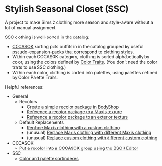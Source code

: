 # Stylish Seasonal Closet (SSC)
 A project to make Sims 2 clothing more season and style-aware without a lot of manual assignment.

 SSC clothing is well-sorted in the catalog:
 - [CCCASOK](https://lavenderlight.tumblr.com/post/641985485922795520/the-coordinated-closet-create-a-sim-organisation) sorting puts outfits in in the catalog grouped by useful pseudo-expansion-packs that correspond to clothing styles.
- Within each CCCASOK category, clothing is sorted alphabetically by color, using the colors defined by [Color Traits](https://www.tumblr.com/episims/693405410225520640/a-little-something-ive-been-planning-to-do-for-a). (You don't need the color traits to use SSC clothing.)
- Within each color, clothing is sorted into palettes, using palettes defined by Color Palette Traits.

 Helpful references:
 - General
	 - Recolors
		- [Create a simple recolor package in BodyShop](/docs/packagecreation/bodyshop.md)
		- [Reference a recolor package to a Maxis texture](/docs/texturereference/maxis.md)
		- [Reference a recolor package to an exterior texture](/docs/texturereference/custom.md)
	 - Default Replacements
		- [Replace Maxis clothing with a custom clothing](/docs/defaultreplace/maxiswithcustom.md)
		- (unusual) [Replace Maxis clothing with different Maxis clothing](/docs/defaultreplace/maxiswithmaxis.md)
		- (unusual) [Replace custom clothing with different custom clothing](/docs/defaultreplace/customwithcustom.md)
- CCCASOK
	- [Put a recolor into a CCCASOK group using the BSOK Editor](/docs/cccasok/bsokeditor.md)
- SSC
	- [Color and palette sortindexes](/docs/ssc/sortindexes.md)
